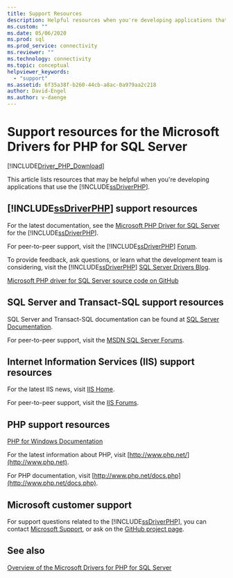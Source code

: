 ```yaml
---
title: Support Resources
description: Helpful resources when you're developing applications that use the Microsoft Drivers for PHP for SQL Server.
ms.custom: ""
ms.date: 05/06/2020
ms.prod: sql
ms.prod_service: connectivity
ms.reviewer: ""
ms.technology: connectivity
ms.topic: conceptual
helpviewer_keywords:
  - "support"
ms.assetid: 6f35a38f-b260-44cb-a8ac-0a979aa2c218
author: David-Engel
ms.author: v-daenge
---
```

# Support resources for the Microsoft Drivers for PHP for SQL Server

[!INCLUDE[Driver_PHP_Download](../../includes/driver_php_download.md)]

This article lists resources that may be helpful when you're developing applications that use the [!INCLUDE[ssDriverPHP](../../includes/ssdriverphp_md.md)].

## [!INCLUDE[ssDriverPHP](../../includes/ssdriverphp_md.md)] support resources

For the latest documentation, see the [Microsoft PHP Driver for SQL Server](microsoft-php-driver-for-sql-server.md) for the [!INCLUDE[ssDriverPHP](../../includes/ssdriverphp_md.md)].

For peer-to-peer support, visit the [!INCLUDE[ssDriverPHP](../../includes/ssdriverphp_md.md)] [Forum](https://social.msdn.microsoft.com/Forums/sqlserver/home?forum=sqldriverforphp).

To provide feedback, ask questions, or learn what the development team is considering, visit the [!INCLUDE[ssDriverPHP](../../includes/ssdriverphp_md.md)] [SQL Server Drivers Blog](https://techcommunity.microsoft.com/t5/sql-server/bg-p/SQLServer/label-name/SQLServerDrivers).

[Microsoft PHP driver for SQL Server source code on GitHub](https://github.com/Microsoft/msphpsql)

## SQL Server and Transact-SQL support resources

SQL Server and Transact-SQL documentation can be found at [SQL Server Documentation](../../sql-server/index.yml).

For peer-to-peer support, visit the [MSDN SQL Server Forums](https://social.msdn.microsoft.com/Forums/sqlserver/home).

## Internet Information Services (IIS) support resources

For the latest IIS news, visit [IIS Home](https://www.iis.net/).

For peer-to-peer support, visit the [IIS Forums](https://forums.iis.net/).

## PHP support resources

[PHP for Windows Documentation](https://windows.php.net/)

For the latest information about PHP, visit [http://www.php.net/](http://www.php.net).

For PHP documentation, visit [http://www.php.net/docs.php](http://www.php.net/docs.php).

## Microsoft customer support

For support questions related to the [!INCLUDE[ssDriverPHP](../../includes/ssdriverphp_md.md)], you can contact [Microsoft Support](https://support.microsoft.com/contactus/), or ask on the [GitHub project page](https://github.com/Microsoft/msphpsql/issues).

## See also

[Overview of the Microsoft Drivers for PHP for SQL Server](overview-of-the-php-sql-driver.md)
